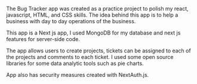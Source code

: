 The Bug Tracker app was created as a practice project to polish my react, javascript, HTML, and CSS skills. The idea behind this app is to help a business with day to day operations of the business. 

This app is a Next js app, I used MongoDB for my database and next js features for server-side code.

The app allows users to create projects, tickets can be assigned to each of the projects and comments to each ticket. 
I used some open source libraries for some data analytic tools such as pie charts. 

App also has security measures created with NextAuth.js.
